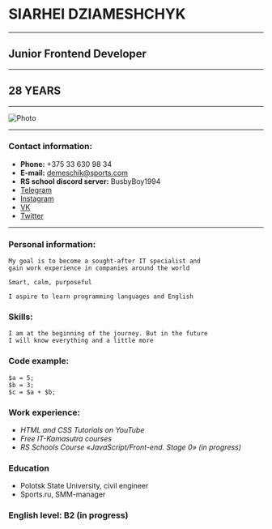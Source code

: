 # SIARHEI DZIAMESHCHYK
***
## Junior Frontend Developer
___
## 28 YEARS
___
![Photo](https://sun9-west.userapi.com/sun9-10/s/v1/if1/C-g-Ml06c14TnaRC7hy0lD_60z3-ZyLJ1VIPy8naFebvv0n4v5SFPt5gtsmu7AIoYekeF1KT.jpg?size=1280x853&quality=96&type=album)

------
### Contact information:
* **Phone:** +375 33 630 98 34
* **E-mail:** demeschik@sports.com
* **RS school discord server:** BusbyBoy1994
* [Telegram](https://t.me/BusbyBoy)
* [Instagram](https://www.instagram.com/_busbyboy_)
* [VK](https://vk.com/busbyboy)
* [Twitter](https://twitter.com/serega_dem)
----
### Personal information:

    My goal is to become a sought-after IT specialist and 
    gain work experience in companies around the world

    Smart, calm, purposeful
    
    I aspire to learn programming languages and English
### Skills:

    I am at the beginning of the journey. But in the future 
    I will know everything and a little more

### Code example:
```
$a = 5; 
$b = 3; 
$c = $a + $b; 
``` 
### Work experience:

+ _HTML and CSS Tutorials on YouTube_
+ _Free IT-Kamasutra courses_
+ _RS Schools Course «JavaScript/Front-end. Stage 0» (in progress)_

### Education

- Polotsk State University, civil engineer
- Sports.ru, SMM-manager

### English level: B2 (in progress)

